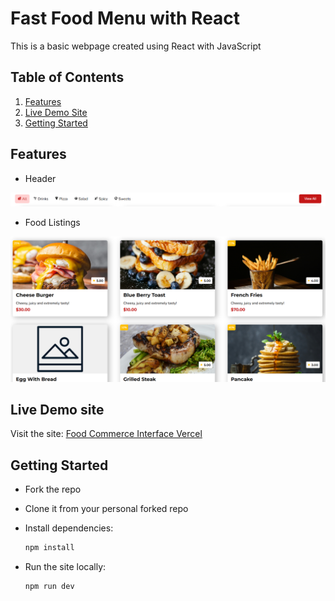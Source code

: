 # Fast Food Menu with React

This is a basic webpage created using React with JavaScript

## Table of Contents

1. [Features](#features)
2. [Live Demo Site](#live-demo-site)
3. [Getting Started](#getting-started)

## Features

- Header

![Header Section](./public/header-screenshot.png)

- Food Listings

![Listings Section](./public/listings-screenshot.png)

## Live Demo site

Visit the site: [Food Commerce Interface Vercel](https://food-commerce-interface.vercel.app/)

## Getting Started

- Fork the repo
- Clone it from your personal forked repo
- Install dependencies:

  ```bash
  npm install
  ```

- Run the site locally:

  ```bash
  npm run dev
  ```
